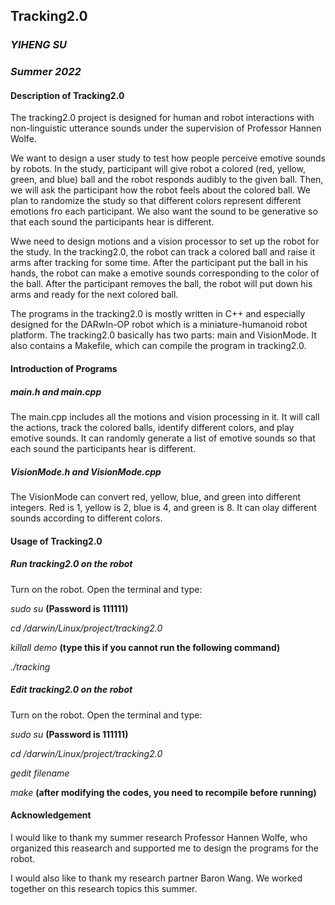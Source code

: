 ## Tracking2.0

### *YIHENG SU*
### *Summer 2022*

#### Description of Tracking2.0
The tracking2.0 project is designed for human and robot interactions with non-linguistic utterance sounds under the supervision of Professor Hannen Wolfe. 

We want to design a user study to test how people perceive emotive sounds by robots. In the study, participant will give robot a colored (red, yellow, green, and blue) ball and the robot responds audibly to the given ball. Then, we will ask the participant how the robot feels about the colored ball. We plan to randomize the study so that different colors represent different emotions fro each participant. We also want the sound to be generative so that each sound the participants hear is different.

Wwe need to design motions and a vision processor to set up the robot for the study. In the tracking2.0, the robot can track a colored ball and raise it arms after tracking for some time. After the participant put the ball in his hands, the robot can make a emotive sounds corresponding to the color of the ball. After the participant removes the ball, the robot will put down his arms and ready for the next colored ball.

The programs in the tracking2.0 is mostly written in C++ and especially designed for the DARwIn-OP robot which is a miniature-humanoid robot platform. The tracking2.0 basically has two parts: main and VisionMode. It also contains a Makefile, which can compile the program in tracking2.0.

#### Introduction of Programs

##### main.h and main.cpp
The main.cpp includes all the motions and vision processing in it. It will call the actions, track the colored balls, identify different colors, and play emotive sounds. It can randomly generate a list of emotive sounds so that each sound the participants hear is different.

##### VisionMode.h and VisionMode.cpp
The VisionMode can convert red, yellow, blue, and green into different integers. Red is 1, yellow is 2, blue is 4, and green is 8. It can olay different sounds according to different colors.

#### Usage of Tracking2.0

##### Run tracking2.0 on the robot
Turn on the robot.
Open the terminal and type:

*sudo su* **(Password is 111111)**

*cd /darwin/Linux/project/tracking2.0*

*killall demo* **(type this if you cannot run the following command)**

*./tracking*

##### Edit tracking2.0 on the robot
Turn on the robot.
Open the terminal and type:

*sudo su* **(Password is 111111)**

*cd /darwin/Linux/project/tracking2.0*

*gedit filename*

*make* **(after modifying the codes, you need to recompile before running)**

#### Acknowledgement
I would like to thank my summer research Professor Hannen Wolfe, who organized this reasearch and supported me to design the programs for the robot.

I would also like to thank my research partner Baron Wang. We worked together on this research topics this summer.


